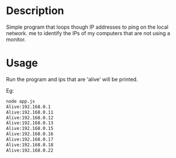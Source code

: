 # Description

Simple program that loops though IP addresses to ping on the local network.
me to identify the IPs of my computers that are not using a monitor.

# Usage

Run the program and ips that are 'alive' will be printed.

Eg:
```bash
node app.js
Alive:192.168.0.1
Alive:192.168.0.11
Alive:192.168.0.12
Alive:192.168.0.13
Alive:192.168.0.15
Alive:192.168.0.16
Alive:192.168.0.17
Alive:192.168.0.18
Alive:192.168.0.22
```
